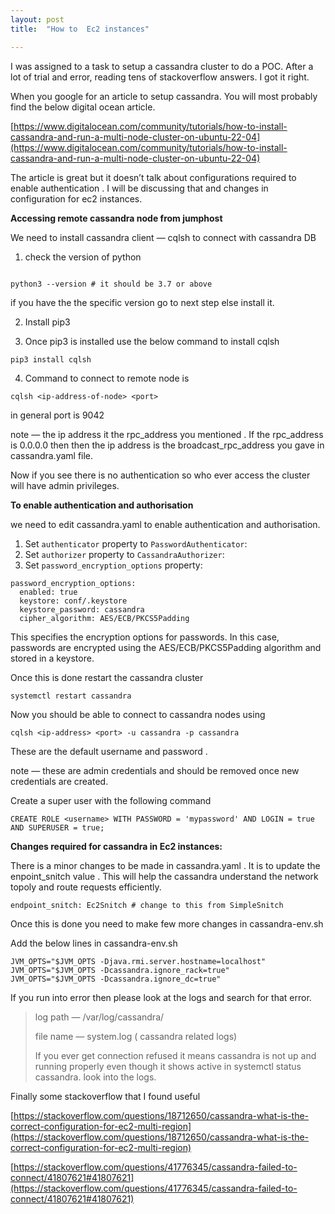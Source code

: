 ```yaml
---
layout: post
title:  "How to  Ec2 instances"

---
```



I was assigned to a task to setup a cassandra cluster to do a POC. After a lot of trial and error, reading tens of stackoverflow answers. I got it right.

When you google for an article to setup cassandra. You will most probably find the below digital ocean article.

[https://www.digitalocean.com/community/tutorials/how-to-install-cassandra-and-run-a-multi-node-cluster-on-ubuntu-22-04](https://www.digitalocean.com/community/tutorials/how-to-install-cassandra-and-run-a-multi-node-cluster-on-ubuntu-22-04)

The article is great but it doesn’t talk about configurations required to enable authentication . I will be discussing that and changes in configuration for ec2 instances.

**Accessing remote cassandra node from jumphost**

We need to install cassandra client — cqlsh to connect with cassandra DB

1.  check the version of python

```
  
python3 --version # it should be 3.7 or above
```

if you have the the specific version go to next step else install it.

2. Install pip3

3. Once pip3 is installed use the below command to install cqlsh

```
pip3 install cqlsh
```

4. Command to connect to remote node is

```
cqlsh <ip-address-of-node> <port> 
```

in general port is 9042

note — the ip address it the rpc_address you mentioned . If the rpc_address is 0.0.0.0 then then the ip address is the broadcast_rpc_address you gave in cassandra.yaml file.

Now if you see there is no authentication so who ever access the cluster will have admin privileges.

**To enable authentication and authorisation**

we need to edit cassandra.yaml to enable authentication and authorisation.

1.  Set `authenticator` property to `PasswordAuthenticator`:
2.  Set `authorizer` property to `CassandraAuthorizer`:
3.  Set `password_encryption_options` property:

```
password_encryption_options:  
  enabled: true  
  keystore: conf/.keystore  
  keystore_password: cassandra  
  cipher_algorithm: AES/ECB/PKCS5Padding
```

This specifies the encryption options for passwords. In this case, passwords are encrypted using the AES/ECB/PKCS5Padding algorithm and stored in a keystore.

Once this is done restart the cassandra cluster

```
systemctl restart cassandra
```

Now you should be able to connect to cassandra nodes using

```
cqlsh <ip-address> <port> -u cassandra -p cassandra
```

These are the default username and password .

note — these are admin credentials and should be removed once new credentials are created.

Create a super user with the following command

```
CREATE ROLE <username> WITH PASSWORD = 'mypassword' AND LOGIN = true AND SUPERUSER = true;
```

**Changes required for cassandra in Ec2 instances:**

There is a minor changes to be made in cassandra.yaml . It is to update the enpoint_snitch value . This will help the cassandra understand the network topoly and route requests efficiently.

```
endpoint_snitch: Ec2Snitch # change to this from SimpleSnitch
```

Once this is done you need to make few more changes in cassandra-env.sh

Add the below lines in cassandra-env.sh

```
JVM_OPTS="$JVM_OPTS -Djava.rmi.server.hostname=localhost"  
JVM_OPTS="$JVM_OPTS -Dcassandra.ignore_rack=true"  
JVM_OPTS="$JVM_OPTS -Dcassandra.ignore_dc=true"
```

If you run into error then please look at the logs and search for that error.

> log path — /var/log/cassandra/
> 
> file name — system.log ( cassandra related logs)
> 
> If you ever get connection refused it means cassandra is not up and running properly even though it shows active in systemctl status cassandra. look into the logs.

Finally some stackoverflow that I found useful

[https://stackoverflow.com/questions/18712650/cassandra-what-is-the-correct-configuration-for-ec2-multi-region](https://stackoverflow.com/questions/18712650/cassandra-what-is-the-correct-configuration-for-ec2-multi-region)

[https://stackoverflow.com/questions/41776345/cassandra-failed-to-connect/41807621#41807621](https://stackoverflow.com/questions/41776345/cassandra-failed-to-connect/41807621#41807621)
